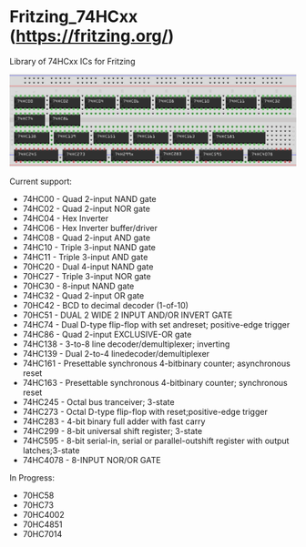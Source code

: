 # Fritzing_74HCxx (https://fritzing.org/)

Library of 74HCxx ICs for Fritzing

![74HCxx Chips](images/ICs.png)

Current support:
  - 74HC00 - Quad 2-input NAND gate
  - 74HC02 - Quad 2-input NOR gate
  - 74HC04 - Hex Inverter
  - 74HC06 - Hex Inverter buffer/driver
  - 74HC08 - Quad 2-input AND gate
  - 74HC10 - Triple 3-input NAND gate
  - 74HC11 - Triple 3-input AND gate
  - 70HC20 - Dual 4-input NAND gate
  - 70HC27 - Triple 3-input NOR gate
  - 70HC30 - 8-input NAND gate
  - 74HC32 - Quad 2-input OR gate
  - 70HC42 - BCD to decimal decoder (1-of-10)
  - 70HC51 - DUAL 2 WIDE 2 INPUT AND/OR INVERT GATE
  - 74HC74 - Dual D-type flip-flop with set andreset; positive-edge trigger
  - 74HC86 - Quad 2-input EXCLUSIVE-OR gate
  - 74HC138 - 3-to-8 line decoder/demultiplexer; inverting 
  - 74HC139 - Dual 2-to-4 linedecoder/demultiplexer
  - 74HC161 - Presettable synchronous 4-bitbinary counter; asynchronous reset
  - 74HC163 - Presettable synchronous 4-bitbinary counter; synchronous reset
  - 74HC245 - Octal bus tranceiver; 3-state
  - 74HC273 - Octal D-type flip-flop with reset;positive-edge trigger
  - 74HC283 - 4-bit binary full adder with fast carry
  - 74HC299 - 8-bit universal shift register; 3-state
  - 74HC595 - 8-bit serial-in, serial or parallel-outshift register with output latches;3-state
  - 74HC4078 - 8-INPUT NOR/OR GATE

In Progress:

  - 70HC58
  - 70HC73
  - 70HC4002
  - 70HC4851
  - 70HC7014
   
	